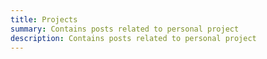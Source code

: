 ```yaml
---
title: Projects
summary: Contains posts related to personal project
description: Contains posts related to personal project
---
```


